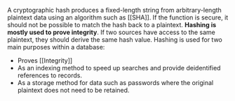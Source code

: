 A cryptographic hash produces a fixed-length string from arbitrary-length plaintext data using an algorithm such as [[SHA]]. If the function is secure, it should not be possible to match the hash back to a plaintext. **Hashing is mostly used to prove integrity**. If two sources have access to the same plaintext, they should derive the same hash value. Hashing is used for two main purposes within a database:

- Proves [[Integrity]] 
-  As an indexing method to speed up searches and provide deidentified references to records.
-   As a storage method for data such as passwords where the original plaintext does not need to be retained.
